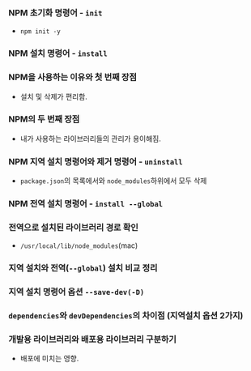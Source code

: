 ### NPM 초기화 명령어 - `init`
- `npm init -y`
### NPM 설치 명령어 - `install`
### NPM을 사용하는 이유와 첫 번째 장점
  - 설치 및 삭제가 편리함.
### NPM의 두 번째 장점
  - 내가 사용하는 라이브러리들의 관리가 용이해짐.
### NPM 지역 설치 명령어와 제거 명령어 - `uninstall`
  - `package.json`의 목록에서와 `node_modules`하위에서 모두 삭제
### NPM 전역 설치 명령어 - `install --global`
### 전역으로 설치된 라이브러리 경로 확인
  - `/usr/local/lib/node_modules`(mac)
### 지역 설치와 전역(`--global`) 설치 비교 정리
### 지역 설치 명령어 옵션 `--save-dev(-D)`
### `dependencies`와 `devDependencies`의 차이점 (지역설치 옵션 2가지)
### 개발용 라이브러리와 배포용 라이브러리 구분하기
  - 배포에 미치는 영향.